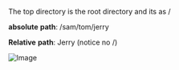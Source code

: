 The top directory is the root directory and its as / 

**absolute** **path**: /sam/tom/jerry

**Relative** **path**: Jerry (notice no /)

![Image](https://live.staticflickr.com/65535/53509102161_fdc0bd2230_z.jpg "Azure AKS Kubernetes - Masterclass")